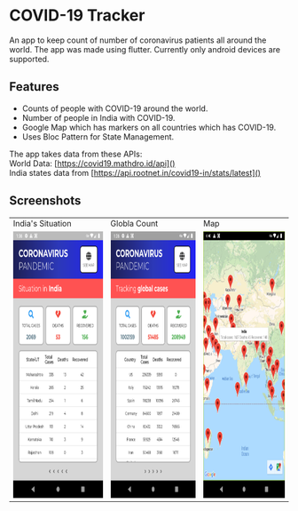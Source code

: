 # COVID-19 Tracker

An app to keep count of number of coronavirus patients all around the world. The app was made using flutter. Currently only android devices are supported.

## Features
* Counts of people with COVID-19 around the world.
* Number of people in India with COVID-19.
* Google Map which has markers on all countries which has COVID-19.
* Uses Bloc Pattern for State Management.
  
The app takes data from these APIs: <br>
World Data: [https://covid19.mathdro.id/api]() <br>
India states data from [https://api.rootnet.in/covid19-in/stats/latest]()

## Screenshots

<table>
  <tr>
    <td>India's Situation</td>
     <td>Globla Count</td>
     <td>Map</td>
  </tr>
  <tr>
    <td><img src="images/india_page.png" width=270 height=480></td>
    <td><img src="images/global_page.png" width=270 height=480></td>
    <td><img src="images/map.png" width=270 height=480></td>
  </tr>
 </table>


